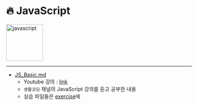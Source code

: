 # :fire: JavaScript
<img src="https://img1.daumcdn.net/thumb/R1280x0/?scode=mtistory2&fname=http%3A%2F%2Fcfile10.uf.tistory.com%2Fimage%2F2149683A58CA6BF31324DD" alt="javascript" width="100px">

---

- [JS_Basic.md](./JS_Basic.md)
  - Youtube 강의 : [link](https://www.youtube.com/watch?v=dPRtcRwKo-Y&list=PLuHgQVnccGMBB348PWRN0fREzYcYgFybf)
  - `생활코딩` 채널의 JavaScript 강의를 듣고 공부한 내용
  - 실습 파일들은 [exercise](./exercise/)에
